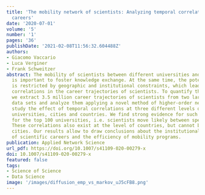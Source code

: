 ```yaml
---
title: 'The mobility network of scientists: Analyzing temporal correlations in scientific
  careers'
date: '2020-07-01'
volume: '5'
number: '1'
pages: '36'
publishDate: '2021-02-08T11:56:32.604488Z'
authors:
- Giacomo Vaccario
- Luca Verginer
- Frank Schweitzer
abstract: The mobility of scientists between different universities and countries
  is important to foster knowledge exchange. At the same time, the potential mobility
  is restricted by geographic and institutional constraints, which leads to temporal
  correlations in the career trajectories of scientists. To quantify this effect,
  we extract 3.5 million career trajectories of scientists from two large scale bibliographic
  data sets and analyze them applying a novel method of higher-order networks. We
  study the effect of temporal correlations at three different levels of aggregation,
  universities, cities and countries. We find strong evidence for such correlations
  for the top 100 universities, i.e. scientists move likely between specific institutions.
  These correlations also exist at the level of countries, but cannot be found for
  cities. Our results allow to draw conclusions about the institutional path dependence
  of scientific careers and the efficiency of mobility programs.
publication: Applied Network Science
url_pdf: https://doi.org/10.1007/s41109-020-00279-x
doi: 10.1007/s41109-020-00279-x
featured: false
tags:
- Science of Science
- Data Science
image: '/images/diffusion_emp_vs_markov_uJ5cFB8.png'
---
```

